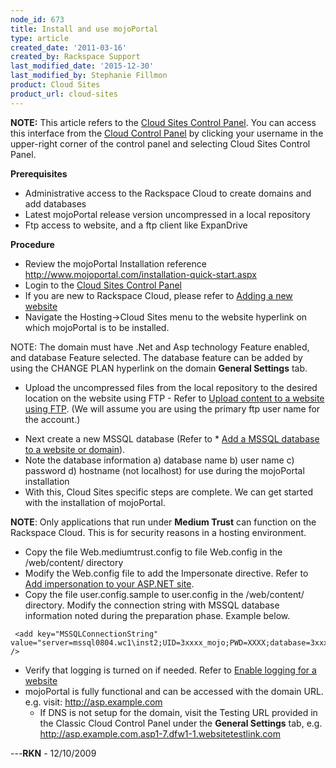 ```yaml
---
node_id: 673
title: Install and use mojoPortal
type: article
created_date: '2011-03-16'
created_by: Rackspace Support
last_modified_date: '2015-12-30'
last_modified_by: Stephanie Fillmon
product: Cloud Sites
product_url: cloud-sites
---
```


**NOTE:** This article refers to the [Cloud Sites Control
Panel](https://manage.rackspacecloud.com/). You can access this
interface from the [Cloud Control Panel](https://mycloud.rackspace.com/)
by clicking your username in the upper-right corner of the control panel
and selecting Cloud Sites Control Panel.

**Prerequisites**

-   Administrative access to the Rackspace Cloud to create domains and
    add databases
-   Latest mojoPortal release version uncompressed in a local repository
-   Ftp access to website, and a ftp client like ExpanDrive

**Procedure**

-   Review the mojoPortal Installation reference
    <http://www.mojoportal.com/installation-quick-start.aspx>
-   Login to the [Cloud Sites Control
    Panel](http://manage.rackspacecloud.com/pages/Login.jsp%7C "http://manage.rackspacecloud.com/pages/Login.jsp|")
-   If you are new to Rackspace Cloud, please refer to [Adding a new
    website](/how-to/getting-started-with-cloud-sites-how-to-add-a-new-website "Adding a new website")
-   Navigate the Hosting-&gt;Cloud Sites menu to the website hyperlink
    on which mojoPortal is to be installed.

NOTE: The domain must have .Net and Asp technology Feature enabled, and
database Feature selected. The database feature can be added by using
the CHANGE PLAN hyperlink on the domain **General Settings** tab.

-   Upload the uncompressed files from the local repository to the
    desired location on the website using FTP - Refer to [Upload content
    to a website using
    FTP](/how-to/getting-started-with-cloud-sites-uploading-your-content "/knowledge_center/index.php/Uploading_content_to_a_website_using_FTP").
    (We will assume you are using the primary ftp user name for
    the account.)

<!-- -->

-   Next create a new MSSQL database (Refer to \* [Add a MSSQL database
    to a website or
    domain](/how-to/rackspace-cloud-sites-essentials-mysql-databases "/knowledge_center/index.php/Adding_a_MySQL_database_to_a_website_or_domain")).
-   Note the database information a) database name b) user name c)
    password d) hostname (not localhost) for use during the mojoPortal
    installation
-   With this, Cloud Sites specific steps are complete. We can get
    started with the installation of mojoPortal.

**NOTE**: Only applications that run under **Medium Trust** can function
on the Rackspace Cloud. This is for security reasons in a hosting
environment.

-   Copy the file Web.mediumtrust.config to file Web.config in the
    /web/content/ directory
-   Modify the Web.config file to add the Impersonate directive. Refer
    to [Add impersonation to your ASP.NET
    site](/how-to/add-impersonation-to-your-aspnet-cloud-site "/knowledge_center/index.php/How_do_I_add_impersonation_to_my_ASP.NET_site%3F").
-   Copy the file user.config.sample to user.config in the
    /web/content/ directory. Modify the connection string with MSSQL
    database information noted during the preparation phase.
    Example below.

<!-- -->

     <add key="MSSQLConnectionString" value="server=mssql0804.wc1\inst2;UID=3xxxx_mojo;PWD=XXXX;database=3xxxx_mojo" />

-   Verify that logging is turned on if needed. Refer to [Enable logging
    for a
    website](/how-to/enabling-raw-logging-for-a-cloud-sites-website "/knowledge_center/index.php/Enabling_logging_for_a_website")
-   mojoPortal is fully functional and can be accessed with the
    domain URL. e.g. visit: http://asp.example.com
    -   If DNS is not setup for the domain, visit the Testing
        URL provided in the Classic Cloud Control Panel under the
        **General Settings** tab,
        e.g. http://asp.example.com.asp1-7.dfw1-1.websitetestlink.com

---**RKN** - 12/10/2009

